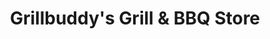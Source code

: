 ---
title: "Grillbuddy's Grill & BBQ Store"
url: /detmold/grillbuddys-grill-und-bbq-store/
shop: Allgemein
---